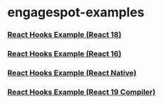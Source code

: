 # engagespot-examples

### [React Hooks Example (React 18)](https://githubbox.com/Engagespot/engagespot-examples/tree/main/examples-react-hooks)

### [React Hooks Example (React 16)](https://githubbox.com/Engagespot/engagespot-examples/tree/main/examples-react-hooks-v16)

### [React Hooks Example (React Native)](https://githubbox.com/Engagespot/engagespot-examples/tree/main/examples-react-react-native)

### [React Hooks Example (React 19 Compiler)](https://githubbox.com/Engagespot/engagespot-examples/tree/main/examples-react-hooks-v19)
